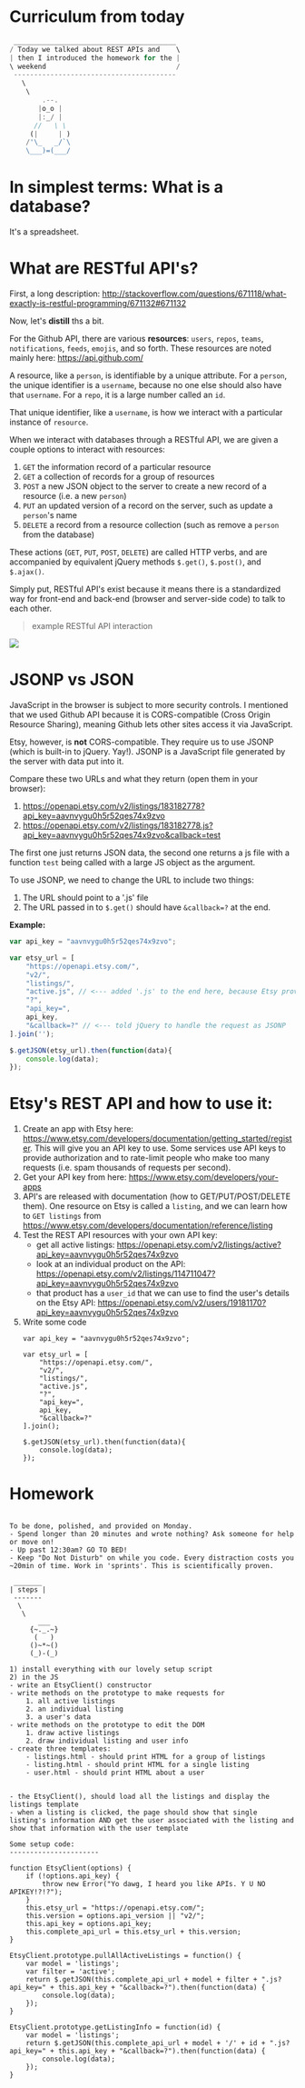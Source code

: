 # Curriculum from today

```js
 ________________________________________
/ Today we talked about REST APIs and    \
| then I introduced the homework for the |
\ weekend                                /
 ----------------------------------------
   \
    \
        .--.
       |o_o |
       |:_/ |
      //   \ \
     (|     | )
    /'\_   _/`\
    \___)=(___/
```

# In simplest terms: What is a database?

It's a spreadsheet.

# What are RESTful API's?

First, a long description: http://stackoverflow.com/questions/671118/what-exactly-is-restful-programming/671132#671132

Now, let's **distill** ths a bit.

For the Github API, there are various **resources**: `users`, `repos`, `teams`, `notifications`, `feeds`, `emojis`, and so forth. These resources are noted mainly here: https://api.github.com/

A resource, like a `person`, is identifiable by a unique attribute. For a `person`, the unique identifier is a `username`, because no one else should also have that `username`. For a `repo`, it is a large number called an `id`.

That unique identifier, like a `username`, is how we interact with a particular instance of `resource`.

When we interact with databases through a RESTful API, we are given a couple options to interact with resources:

1. `GET` the information record of a particular resource
2. `GET` a collection of records for a group of resources
3. `POST` a new JSON object to the server to create a new record of a resource (i.e. a new `person`)
4. `PUT` an updated version of a record on the server, such as update a `person`'s name
5. `DELETE` a record from a resource collection (such as remove a `person` from the database)

These actions (`GET`, `PUT`, `POST`, `DELETE`) are called HTTP verbs, and are accompanied by equivalent jQuery methods `$.get()`, `$.post()`, and `$.ajax()`.

Simply put, RESTful API's exist because it means there is a standardized way for front-end and back-end (browser and server-side code) to talk to each other.

> example RESTful API interaction

![](./examples/day20/1.png)

# JSONP vs JSON

JavaScript in the browser is subject to more security controls. I mentioned that we used Github API because it is CORS-compatible (Cross Origin Resource Sharing), meaning Github lets other sites access it via JavaScript.

Etsy, however, is **not** CORS-compatible. They require us to use JSONP (which is built-in to jQuery. Yay!). JSONP is a JavaScript file generated by the server with data put into it.

Compare these two URLs and what they return (open them in your browser):

1. https://openapi.etsy.com/v2/listings/183182778?api_key=aavnvygu0h5r52qes74x9zvo
2. https://openapi.etsy.com/v2/listings/183182778.js?api_key=aavnvygu0h5r52qes74x9zvo&callback=test

The first one just returns JSON data, the second one returns a js file with a function `test` being called with a large JS object as the argument.

To use JSONP, we need to change the URL to include two things:

1. The URL should point to a '.js' file
2. The URL passed in to `$.get()` should have `&callback=?` at the end.

**Example:**

```js
var api_key = "aavnvygu0h5r52qes74x9zvo";

var etsy_url = [
	"https://openapi.etsy.com/",
	"v2/",
	"listings/",
	"active.js", // <--- added '.js' to the end here, because Etsy provides JSONP this way
	"?",
	"api_key=",
	api_key,
	"&callback=?" // <--- told jQuery to handle the request as JSONP
].join('');

$.getJSON(etsy_url).then(function(data){
	console.log(data);
});
```

# Etsy's REST API and how to use it:

1. Create an app with Etsy here: https://www.etsy.com/developers/documentation/getting_started/register. This will give you an API key to use. Some services use API keys to provide authorization and to rate-limit people who make too many requests (i.e. spam thousands of requests per second).
2. Get your API key from here: https://www.etsy.com/developers/your-apps
3. API's are released with documentation (how to GET/PUT/POST/DELETE them). One resource on Etsy is called a `listing`, and we can learn how to `GET listings` from https://www.etsy.com/developers/documentation/reference/listing
4. Test the REST API resources with your own API key:
	- get all active listings: https://openapi.etsy.com/v2/listings/active?api_key=aavnvygu0h5r52qes74x9zvo
	- look at an individual product on the API: https://openapi.etsy.com/v2/listings/114711047?api_key=aavnvygu0h5r52qes74x9zvo
	- that product has a `user_id` that we can use to find the user's details on the Etsy API: https://openapi.etsy.com/v2/users/19181170?api_key=aavnvygu0h5r52qes74x9zvo
5. Write some code
	```
	var api_key = "aavnvygu0h5r52qes74x9zvo";

	var etsy_url = [
		"https://openapi.etsy.com/",
		"v2/",
		"listings/",
		"active.js",
		"?",
		"api_key=",
		api_key,
		"&callback=?"
	].join();

	$.getJSON(etsy_url).then(function(data){
		console.log(data);
	});
	```

# Homework
```

To be done, polished, and provided on Monday.
- Spend longer than 20 minutes and wrote nothing? Ask someone for help or move on!
- Up past 12:30am? GO TO BED!
- Keep "Do Not Disturb" on while you code. Every distraction costs you ~20min of time. Work in 'sprints'. This is scientifically proven.

 _______
| steps |
 -------
  \
   \
       ___
     {~._.~}
      (   )
     ()~*~()
     (_)-(_)

1) install everything with our lovely setup script
2) in the JS
- write an EtsyClient() constructor
- write methods on the prototype to make requests for
	1. all active listings
	2. an individual listing
	3. a user's data
- write methods on the prototype to edit the DOM
	1. draw active listings
	2. draw individual listing and user info
- create three templates:
	- listings.html - should print HTML for a group of listings
	- listing.html - should print HTML for a single listing
	- user.html - should print HTML about a user


- the EtsyClient(), should load all the listings and display the listings template
- when a listing is clicked, the page should show that single listing's information AND get the user associated with the listing and show that information with the user template

Some setup code:
----------------------

function EtsyClient(options) {
    if (!options.api_key) {
        throw new Error("Yo dawg, I heard you like APIs. Y U NO APIKEY!?!?");
    }
    this.etsy_url = "https://openapi.etsy.com/";
    this.version = options.api_version || "v2/";
    this.api_key = options.api_key;
    this.complete_api_url = this.etsy_url + this.version;
}

EtsyClient.prototype.pullAllActiveListings = function() {
    var model = 'listings';
    var filter = 'active';
    return $.getJSON(this.complete_api_url + model + filter + ".js?api_key=" + this.api_key + "&callback=?").then(function(data) {
        console.log(data);
    });
}

EtsyClient.prototype.getListingInfo = function(id) {
    var model = 'listings';
    return $.getJSON(this.complete_api_url + model + '/' + id + ".js?api_key=" + this.api_key + "&callback=?").then(function(data) {
        console.log(data);
    });
}
```
